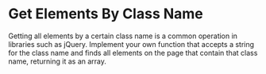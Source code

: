 # Get Elements By Class Name

Getting all elements by a certain class name is a common operation in libraries such as jQuery. Implement your own function that accepts a string for the class name and finds all elements on the page that contain that class name, returning it as an array.
